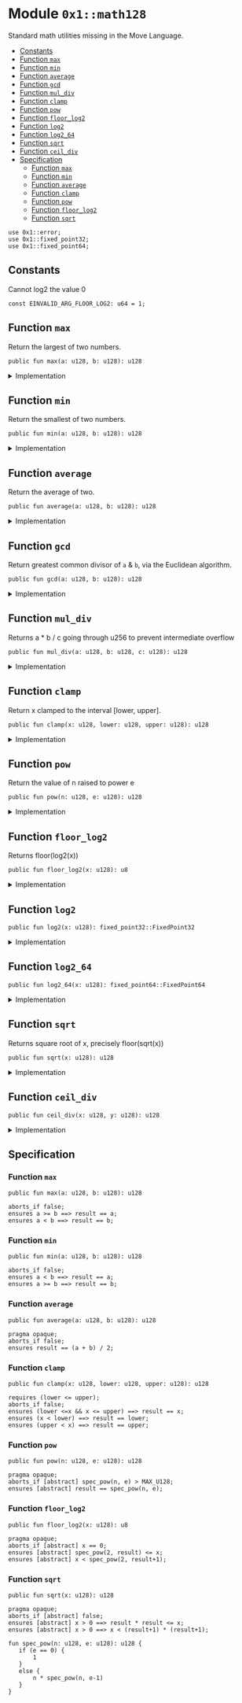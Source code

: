 
<a id="0x1_math128"></a>

# Module `0x1::math128`

Standard math utilities missing in the Move Language.


-  [Constants](#@Constants_0)
-  [Function `max`](#0x1_math128_max)
-  [Function `min`](#0x1_math128_min)
-  [Function `average`](#0x1_math128_average)
-  [Function `gcd`](#0x1_math128_gcd)
-  [Function `mul_div`](#0x1_math128_mul_div)
-  [Function `clamp`](#0x1_math128_clamp)
-  [Function `pow`](#0x1_math128_pow)
-  [Function `floor_log2`](#0x1_math128_floor_log2)
-  [Function `log2`](#0x1_math128_log2)
-  [Function `log2_64`](#0x1_math128_log2_64)
-  [Function `sqrt`](#0x1_math128_sqrt)
-  [Function `ceil_div`](#0x1_math128_ceil_div)
-  [Specification](#@Specification_1)
    -  [Function `max`](#@Specification_1_max)
    -  [Function `min`](#@Specification_1_min)
    -  [Function `average`](#@Specification_1_average)
    -  [Function `clamp`](#@Specification_1_clamp)
    -  [Function `pow`](#@Specification_1_pow)
    -  [Function `floor_log2`](#@Specification_1_floor_log2)
    -  [Function `sqrt`](#@Specification_1_sqrt)


<pre><code>use 0x1::error;<br/>use 0x1::fixed_point32;<br/>use 0x1::fixed_point64;<br/></code></pre>



<a id="@Constants_0"></a>

## Constants


<a id="0x1_math128_EINVALID_ARG_FLOOR_LOG2"></a>

Cannot log2 the value 0


<pre><code>const EINVALID_ARG_FLOOR_LOG2: u64 &#61; 1;<br/></code></pre>



<a id="0x1_math128_max"></a>

## Function `max`

Return the largest of two numbers.


<pre><code>public fun max(a: u128, b: u128): u128<br/></code></pre>



<details>
<summary>Implementation</summary>


<pre><code>public fun max(a: u128, b: u128): u128 &#123;<br/>    if (a &gt;&#61; b) a else b<br/>&#125;<br/></code></pre>



</details>

<a id="0x1_math128_min"></a>

## Function `min`

Return the smallest of two numbers.


<pre><code>public fun min(a: u128, b: u128): u128<br/></code></pre>



<details>
<summary>Implementation</summary>


<pre><code>public fun min(a: u128, b: u128): u128 &#123;<br/>    if (a &lt; b) a else b<br/>&#125;<br/></code></pre>



</details>

<a id="0x1_math128_average"></a>

## Function `average`

Return the average of two.


<pre><code>public fun average(a: u128, b: u128): u128<br/></code></pre>



<details>
<summary>Implementation</summary>


<pre><code>public fun average(a: u128, b: u128): u128 &#123;<br/>    if (a &lt; b) &#123;<br/>        a &#43; (b &#45; a) / 2<br/>    &#125; else &#123;<br/>        b &#43; (a &#45; b) / 2<br/>    &#125;<br/>&#125;<br/></code></pre>



</details>

<a id="0x1_math128_gcd"></a>

## Function `gcd`

Return greatest common divisor of <code>a</code> & <code>b</code>, via the Euclidean algorithm.


<pre><code>public fun gcd(a: u128, b: u128): u128<br/></code></pre>



<details>
<summary>Implementation</summary>


<pre><code>public inline fun gcd(a: u128, b: u128): u128 &#123;<br/>    let (large, small) &#61; if (a &gt; b) (a, b) else (b, a);<br/>    while (small !&#61; 0) &#123;<br/>        let tmp &#61; small;<br/>        small &#61; large % small;<br/>        large &#61; tmp;<br/>    &#125;;<br/>    large<br/>&#125;<br/></code></pre>



</details>

<a id="0x1_math128_mul_div"></a>

## Function `mul_div`

Returns a * b / c going through u256 to prevent intermediate overflow


<pre><code>public fun mul_div(a: u128, b: u128, c: u128): u128<br/></code></pre>



<details>
<summary>Implementation</summary>


<pre><code>public inline fun mul_div(a: u128, b: u128, c: u128): u128 &#123;<br/>    // Inline functions cannot take constants, as then every module using it needs the constant<br/>    assert!(c !&#61; 0, std::error::invalid_argument(4));<br/>    (((a as u256) &#42; (b as u256) / (c as u256)) as u128)<br/>&#125;<br/></code></pre>



</details>

<a id="0x1_math128_clamp"></a>

## Function `clamp`

Return x clamped to the interval [lower, upper].


<pre><code>public fun clamp(x: u128, lower: u128, upper: u128): u128<br/></code></pre>



<details>
<summary>Implementation</summary>


<pre><code>public fun clamp(x: u128, lower: u128, upper: u128): u128 &#123;<br/>    min(upper, max(lower, x))<br/>&#125;<br/></code></pre>



</details>

<a id="0x1_math128_pow"></a>

## Function `pow`

Return the value of n raised to power e


<pre><code>public fun pow(n: u128, e: u128): u128<br/></code></pre>



<details>
<summary>Implementation</summary>


<pre><code>public fun pow(n: u128, e: u128): u128 &#123;<br/>    if (e &#61;&#61; 0) &#123;<br/>        1<br/>    &#125; else &#123;<br/>        let p &#61; 1;<br/>        while (e &gt; 1) &#123;<br/>            if (e % 2 &#61;&#61; 1) &#123;<br/>                p &#61; p &#42; n;<br/>            &#125;;<br/>            e &#61; e / 2;<br/>            n &#61; n &#42; n;<br/>        &#125;;<br/>        p &#42; n<br/>    &#125;<br/>&#125;<br/></code></pre>



</details>

<a id="0x1_math128_floor_log2"></a>

## Function `floor_log2`

Returns floor(log2(x))


<pre><code>public fun floor_log2(x: u128): u8<br/></code></pre>



<details>
<summary>Implementation</summary>


<pre><code>public fun floor_log2(x: u128): u8 &#123;<br/>    let res &#61; 0;<br/>    assert!(x !&#61; 0, std::error::invalid_argument(EINVALID_ARG_FLOOR_LOG2));<br/>    // Effectively the position of the most significant set bit<br/>    let n &#61; 64;<br/>    while (n &gt; 0) &#123;<br/>        if (x &gt;&#61; (1 &lt;&lt; n)) &#123;<br/>            x &#61; x &gt;&gt; n;<br/>            res &#61; res &#43; n;<br/>        &#125;;<br/>        n &#61; n &gt;&gt; 1;<br/>    &#125;;<br/>    res<br/>&#125;<br/></code></pre>



</details>

<a id="0x1_math128_log2"></a>

## Function `log2`



<pre><code>public fun log2(x: u128): fixed_point32::FixedPoint32<br/></code></pre>



<details>
<summary>Implementation</summary>


<pre><code>public fun log2(x: u128): FixedPoint32 &#123;<br/>    let integer_part &#61; floor_log2(x);<br/>    // Normalize x to [1, 2) in fixed point 32.<br/>    if (x &gt;&#61; 1 &lt;&lt; 32) &#123;<br/>        x &#61; x &gt;&gt; (integer_part &#45; 32);<br/>    &#125; else &#123;<br/>        x &#61; x &lt;&lt; (32 &#45; integer_part);<br/>    &#125;;<br/>    let frac &#61; 0;<br/>    let delta &#61; 1 &lt;&lt; 31;<br/>    while (delta !&#61; 0) &#123;<br/>        // log x &#61; 1/2 log x^2<br/>        // x in [1, 2)<br/>        x &#61; (x &#42; x) &gt;&gt; 32;<br/>        // x is now in [1, 4)<br/>        // if x in [2, 4) then log x &#61; 1 &#43; log (x / 2)<br/>        if (x &gt;&#61; (2 &lt;&lt; 32)) &#123; frac &#61; frac &#43; delta; x &#61; x &gt;&gt; 1; &#125;;<br/>        delta &#61; delta &gt;&gt; 1;<br/>    &#125;;<br/>    fixed_point32::create_from_raw_value (((integer_part as u64) &lt;&lt; 32) &#43; frac)<br/>&#125;<br/></code></pre>



</details>

<a id="0x1_math128_log2_64"></a>

## Function `log2_64`



<pre><code>public fun log2_64(x: u128): fixed_point64::FixedPoint64<br/></code></pre>



<details>
<summary>Implementation</summary>


<pre><code>public fun log2_64(x: u128): FixedPoint64 &#123;<br/>    let integer_part &#61; floor_log2(x);<br/>    // Normalize x to [1, 2) in fixed point 63. To ensure x is smaller then 1&lt;&lt;64<br/>    if (x &gt;&#61; 1 &lt;&lt; 63) &#123;<br/>        x &#61; x &gt;&gt; (integer_part &#45; 63);<br/>    &#125; else &#123;<br/>        x &#61; x &lt;&lt; (63 &#45; integer_part);<br/>    &#125;;<br/>    let frac &#61; 0;<br/>    let delta &#61; 1 &lt;&lt; 63;<br/>    while (delta !&#61; 0) &#123;<br/>        // log x &#61; 1/2 log x^2<br/>        // x in [1, 2)<br/>        x &#61; (x &#42; x) &gt;&gt; 63;<br/>        // x is now in [1, 4)<br/>        // if x in [2, 4) then log x &#61; 1 &#43; log (x / 2)<br/>        if (x &gt;&#61; (2 &lt;&lt; 63)) &#123; frac &#61; frac &#43; delta; x &#61; x &gt;&gt; 1; &#125;;<br/>        delta &#61; delta &gt;&gt; 1;<br/>    &#125;;<br/>    fixed_point64::create_from_raw_value (((integer_part as u128) &lt;&lt; 64) &#43; frac)<br/>&#125;<br/></code></pre>



</details>

<a id="0x1_math128_sqrt"></a>

## Function `sqrt`

Returns square root of x, precisely floor(sqrt(x))


<pre><code>public fun sqrt(x: u128): u128<br/></code></pre>



<details>
<summary>Implementation</summary>


<pre><code>public fun sqrt(x: u128): u128 &#123;<br/>    if (x &#61;&#61; 0) return 0;<br/>    // Note the plus 1 in the expression. Let n &#61; floor_lg2(x) we have x in [2^n, 2^&#123;n&#43;1&#125;) and thus the answer in<br/>    // the half&#45;open interval [2^(n/2), 2^&#123;(n&#43;1)/2&#125;). For even n we can write this as [2^(n/2), sqrt(2) 2^&#123;n/2&#125;)<br/>    // for odd n [2^((n&#43;1)/2)/sqrt(2), 2^((n&#43;1)/2). For even n the left end point is integer for odd the right<br/>    // end point is integer. If we choose as our first approximation the integer end point we have as maximum<br/>    // relative error either (sqrt(2) &#45; 1) or (1 &#45; 1/sqrt(2)) both are smaller then 1/2.<br/>    let res &#61; 1 &lt;&lt; ((floor_log2(x) &#43; 1) &gt;&gt; 1);<br/>    // We use standard newton&#45;rhapson iteration to improve the initial approximation.<br/>    // The error term evolves as delta_i&#43;1 &#61; delta_i^2 / 2 (quadratic convergence).<br/>    // It turns out that after 5 iterations the delta is smaller than 2^&#45;64 and thus below the treshold.<br/>    res &#61; (res &#43; x / res) &gt;&gt; 1;<br/>    res &#61; (res &#43; x / res) &gt;&gt; 1;<br/>    res &#61; (res &#43; x / res) &gt;&gt; 1;<br/>    res &#61; (res &#43; x / res) &gt;&gt; 1;<br/>    res &#61; (res &#43; x / res) &gt;&gt; 1;<br/>    min(res, x / res)<br/>&#125;<br/></code></pre>



</details>

<a id="0x1_math128_ceil_div"></a>

## Function `ceil_div`



<pre><code>public fun ceil_div(x: u128, y: u128): u128<br/></code></pre>



<details>
<summary>Implementation</summary>


<pre><code>public inline fun ceil_div(x: u128, y: u128): u128 &#123;<br/>    // ceil_div(x, y) &#61; floor((x &#43; y &#45; 1) / y) &#61; floor((x &#45; 1) / y) &#43; 1<br/>    // (x &#43; y &#45; 1) could spuriously overflow. so we use the later version<br/>    if (x &#61;&#61; 0) &#123;<br/>        // Inline functions cannot take constants, as then every module using it needs the constant<br/>        assert!(y !&#61; 0, std::error::invalid_argument(4));<br/>        0<br/>    &#125;<br/>    else (x &#45; 1) / y &#43; 1<br/>&#125;<br/></code></pre>



</details>

<a id="@Specification_1"></a>

## Specification


<a id="@Specification_1_max"></a>

### Function `max`


<pre><code>public fun max(a: u128, b: u128): u128<br/></code></pre>




<pre><code>aborts_if false;<br/>ensures a &gt;&#61; b &#61;&#61;&gt; result &#61;&#61; a;<br/>ensures a &lt; b &#61;&#61;&gt; result &#61;&#61; b;<br/></code></pre>



<a id="@Specification_1_min"></a>

### Function `min`


<pre><code>public fun min(a: u128, b: u128): u128<br/></code></pre>




<pre><code>aborts_if false;<br/>ensures a &lt; b &#61;&#61;&gt; result &#61;&#61; a;<br/>ensures a &gt;&#61; b &#61;&#61;&gt; result &#61;&#61; b;<br/></code></pre>



<a id="@Specification_1_average"></a>

### Function `average`


<pre><code>public fun average(a: u128, b: u128): u128<br/></code></pre>




<pre><code>pragma opaque;<br/>aborts_if false;<br/>ensures result &#61;&#61; (a &#43; b) / 2;<br/></code></pre>



<a id="@Specification_1_clamp"></a>

### Function `clamp`


<pre><code>public fun clamp(x: u128, lower: u128, upper: u128): u128<br/></code></pre>




<pre><code>requires (lower &lt;&#61; upper);<br/>aborts_if false;<br/>ensures (lower &lt;&#61;x &amp;&amp; x &lt;&#61; upper) &#61;&#61;&gt; result &#61;&#61; x;<br/>ensures (x &lt; lower) &#61;&#61;&gt; result &#61;&#61; lower;<br/>ensures (upper &lt; x) &#61;&#61;&gt; result &#61;&#61; upper;<br/></code></pre>



<a id="@Specification_1_pow"></a>

### Function `pow`


<pre><code>public fun pow(n: u128, e: u128): u128<br/></code></pre>




<pre><code>pragma opaque;<br/>aborts_if [abstract] spec_pow(n, e) &gt; MAX_U128;<br/>ensures [abstract] result &#61;&#61; spec_pow(n, e);<br/></code></pre>



<a id="@Specification_1_floor_log2"></a>

### Function `floor_log2`


<pre><code>public fun floor_log2(x: u128): u8<br/></code></pre>




<pre><code>pragma opaque;<br/>aborts_if [abstract] x &#61;&#61; 0;<br/>ensures [abstract] spec_pow(2, result) &lt;&#61; x;<br/>ensures [abstract] x &lt; spec_pow(2, result&#43;1);<br/></code></pre>



<a id="@Specification_1_sqrt"></a>

### Function `sqrt`


<pre><code>public fun sqrt(x: u128): u128<br/></code></pre>




<pre><code>pragma opaque;<br/>aborts_if [abstract] false;<br/>ensures [abstract] x &gt; 0 &#61;&#61;&gt; result &#42; result &lt;&#61; x;<br/>ensures [abstract] x &gt; 0 &#61;&#61;&gt; x &lt; (result&#43;1) &#42; (result&#43;1);<br/></code></pre>




<a id="0x1_math128_spec_pow"></a>


<pre><code>fun spec_pow(n: u128, e: u128): u128 &#123;<br/>   if (e &#61;&#61; 0) &#123;<br/>       1<br/>   &#125;<br/>   else &#123;<br/>       n &#42; spec_pow(n, e&#45;1)<br/>   &#125;<br/>&#125;<br/></code></pre>


[move-book]: https://aptos.dev/move/book/SUMMARY
